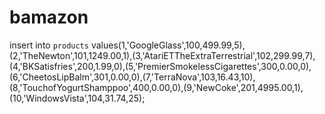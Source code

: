 # bamazon

insert into `products` values(1,'GoogleGlass',100,499.99,5),(2,'TheNewton',101,1249.00,1),(3,'AtariETTheExtraTerrestrial',102,299.99,7),(4,'BKSatisfries',200,1.99,0),(5,'PremierSmokelessCigarettes',300,0.00,0),(6,'CheetosLipBalm',301,0.00,0),(7,'TerraNova',103,16.43,10),(8,'TouchofYogurtShamppoo',400,0.00,0),(9,'NewCoke',201,4995.00,1),(10,'WindowsVista',104,31.74,25);